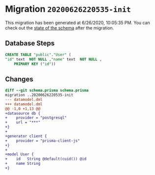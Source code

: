 # Migration `20200626220535-init`

This migration has been generated at 6/26/2020, 10:05:35 PM.
You can check out the [state of the schema](./schema.prisma) after the migration.

## Database Steps

```sql
CREATE TABLE "public"."User" (
"id" text  NOT NULL ,"name" text  NOT NULL ,
    PRIMARY KEY ("id"))
```

## Changes

```diff
diff --git schema.prisma schema.prisma
migration ..20200626220535-init
--- datamodel.dml
+++ datamodel.dml
@@ -1,0 +1,13 @@
+datasource db {
+    provider = "postgresql"
+    url = "***"
+}
+
+generator client {
+    provider = "prisma-client-js"
+}
+
+model User {
+    id   String @default(cuid()) @id
+    name String
+}
```


